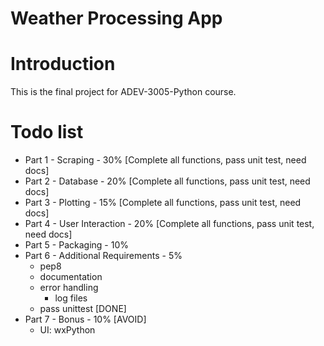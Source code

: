 # Weather Processing App

# Introduction
This is the final project for ADEV-3005-Python course.

# Todo list
* Part 1 - Scraping - 30% [Complete all functions, pass unit test, need docs]
* Part 2 - Database - 20% [Complete all functions,
  pass unit test, need docs]
* Part 3 - Plotting - 15% [Complete all functions,
  pass unit test, need docs]
* Part 4 - User Interaction - 20% [Complete all functions,
  pass unit test, need docs]
* Part 5 - Packaging - 10%
* Part 6 - Additional Requirements - 5%
    - pep8
    - documentation
    - error handling
        - log files
    - pass unittest [DONE]
* Part 7 - Bonus - 10% [AVOID]
    - UI: wxPython

